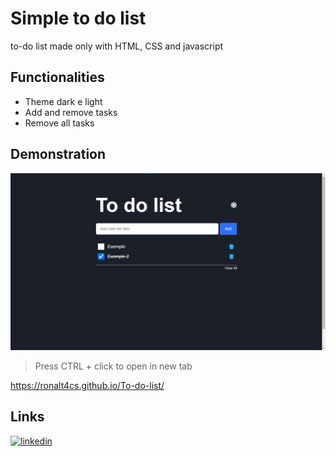 # Simple to do list

to-do list made only with HTML, CSS and javascript
## Functionalities

- Theme dark e light
- Add and remove tasks
- Remove all tasks

## Demonstration

![preview project](assets/preview.png)

> Press CTRL + click to open in new  tab

https://ronalt4cs.github.io/To-do-list/

## Links

[![linkedin](https://img.shields.io/badge/linkedin-0A66C2?style=for-the-badge&logo=linkedin&logoColor=white)](https://www.linkedin.com/in/ronalt-augusto-66202b24b/)
